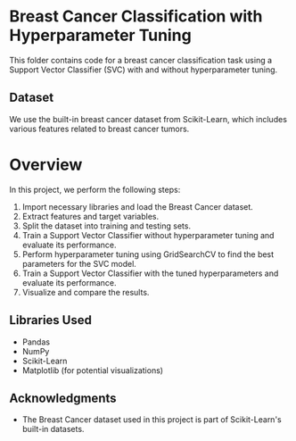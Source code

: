 # Breast Cancer Classification with Hyperparameter Tuning

This folder contains code for a breast cancer classification task using a Support Vector Classifier (SVC) with and without hyperparameter tuning.

## Dataset

We use the built-in breast cancer dataset from Scikit-Learn, which includes various features related to breast cancer tumors.

# Overview

In this project, we perform the following steps:

1. Import necessary libraries and load the Breast Cancer dataset.
2. Extract features and target variables.
3. Split the dataset into training and testing sets.
4. Train a Support Vector Classifier without hyperparameter tuning and evaluate its performance.
5. Perform hyperparameter tuning using GridSearchCV to find the best parameters for the SVC model.
6. Train a Support Vector Classifier with the tuned hyperparameters and evaluate its performance.
7. Visualize and compare the results.

## Libraries Used

- Pandas
- NumPy
- Scikit-Learn
- Matplotlib (for potential visualizations)

## Acknowledgments

- The Breast Cancer dataset used in this project is part of Scikit-Learn's built-in datasets.
